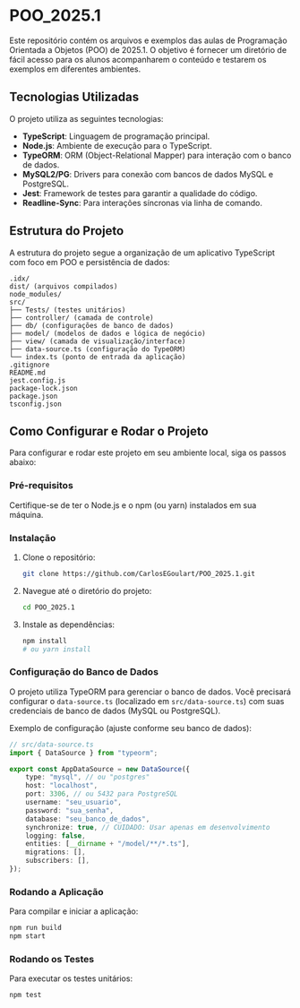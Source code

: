 # POO_2025.1

Este repositório contém os arquivos e exemplos das aulas de Programação Orientada a Objetos (POO) de 2025.1. O objetivo é fornecer um diretório de fácil acesso para os alunos acompanharem o conteúdo e testarem os exemplos em diferentes ambientes.

## Tecnologias Utilizadas

O projeto utiliza as seguintes tecnologias:

- **TypeScript**: Linguagem de programação principal.
- **Node.js**: Ambiente de execução para o TypeScript.
- **TypeORM**: ORM (Object-Relational Mapper) para interação com o banco de dados.
- **MySQL2/PG**: Drivers para conexão com bancos de dados MySQL e PostgreSQL.
- **Jest**: Framework de testes para garantir a qualidade do código.
- **Readline-Sync**: Para interações síncronas via linha de comando.

## Estrutura do Projeto

A estrutura do projeto segue a organização de um aplicativo TypeScript com foco em POO e persistência de dados:

```
.idx/
dist/ (arquivos compilados)
node_modules/
src/
├── Tests/ (testes unitários)
├── controller/ (camada de controle)
├── db/ (configurações de banco de dados)
├── model/ (modelos de dados e lógica de negócio)
├── view/ (camada de visualização/interface)
├── data-source.ts (configuração do TypeORM)
└── index.ts (ponto de entrada da aplicação)
.gitignore
README.md
jest.config.js
package-lock.json
package.json
tsconfig.json
```

## Como Configurar e Rodar o Projeto

Para configurar e rodar este projeto em seu ambiente local, siga os passos abaixo:

### Pré-requisitos

Certifique-se de ter o Node.js e o npm (ou yarn) instalados em sua máquina.

### Instalação

1. Clone o repositório:
   ```bash
   git clone https://github.com/CarlosEGoulart/POO_2025.1.git
   ```
2. Navegue até o diretório do projeto:
   ```bash
   cd POO_2025.1
   ```
3. Instale as dependências:
   ```bash
   npm install
   # ou yarn install
   ```

### Configuração do Banco de Dados

O projeto utiliza TypeORM para gerenciar o banco de dados. Você precisará configurar o `data-source.ts` (localizado em `src/data-source.ts`) com suas credenciais de banco de dados (MySQL ou PostgreSQL).

Exemplo de configuração (ajuste conforme seu banco de dados):

```typescript
// src/data-source.ts
import { DataSource } from "typeorm";

export const AppDataSource = new DataSource({
    type: "mysql", // ou "postgres"
    host: "localhost",
    port: 3306, // ou 5432 para PostgreSQL
    username: "seu_usuario",
    password: "sua_senha",
    database: "seu_banco_de_dados",
    synchronize: true, // CUIDADO: Usar apenas em desenvolvimento
    logging: false,
    entities: [__dirname + "/model/**/*.ts"],
    migrations: [],
    subscribers: [],
});
```

### Rodando a Aplicação

Para compilar e iniciar a aplicação:

```bash
npm run build
npm start
```

### Rodando os Testes

Para executar os testes unitários:

```bash
npm test
```

